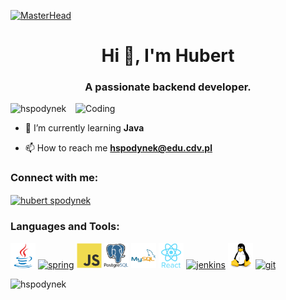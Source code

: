 [![MasterHead](https://github.com/HSpodynek/HSpodynek/assets/131163231/5ef9f907-0833-48d8-bf58-522ddb771ef8)](https://github.com/HSpodynek)
<h1 align="center">Hi 👋, I'm Hubert</h1>
<h3 align="center">A passionate backend developer.</h3>
<img align="right" alt="Coding" width="400" src="https://github.com/HSpodynek/HSpodynek/assets/131163231/0e371788-4656-448d-be76-74953d4397df"/>
<p align="left"> <img src="https://komarev.com/ghpvc/?username=hspodynek&label=Profile%20views&color=0e75b6&style=flat" alt="hspodynek" /> </p>

- 🌱 I’m currently learning **Java**

- 📫 How to reach me **hspodynek@edu.cdv.pl**

<h3 align="left">Connect with me:</h3>
<p align="left">
<a href="https://linkedin.com/in/hubert spodynek" target="blank"><img align="center" src="https://raw.githubusercontent.com/rahuldkjain/github-profile-readme-generator/master/src/images/icons/Social/linked-in-alt.svg" alt="hubert spodynek" height="30" width="40" /></a>
</p>

<h3 align="left">Languages and Tools:</h3>
<p align="left">
  <a href="https://www.java.com" target="_blank" rel="noreferrer"> <img src="https://raw.githubusercontent.com/devicons/devicon/master/icons/java/java-original.svg" alt="java" width="40" height="40"/></a>
  <a href="https://spring.io/" target="_blank" rel="noreferrer"> <img src="https://www.vectorlogo.zone/logos/springio/springio-icon.svg" alt="spring" width="40" height="40"/></a>
  <a href="https://developer.mozilla.org/en-US/docs/Web/JavaScript" target="_blank" rel="noreferrer"> <img src="https://raw.githubusercontent.com/devicons/devicon/master/icons/javascript/javascript-original.svg" alt="javascript" width="40" height="40"/></a>
  <a href="https://www.postgresql.org" target="_blank" rel="noreferrer"> <img src="https://raw.githubusercontent.com/devicons/devicon/master/icons/postgresql/postgresql-original-wordmark.svg" alt="postgresql" width="40" height="40"/></a>
  <a href="https://www.mysql.com/" target="_blank" rel="noreferrer"> <img src="https://raw.githubusercontent.com/devicons/devicon/master/icons/mysql/mysql-original-wordmark.svg" alt="mysql" width="40" height="40"/></a>
  <a href="https://reactjs.org/" target="_blank" rel="noreferrer"> <img src="https://raw.githubusercontent.com/devicons/devicon/master/icons/react/react-original-wordmark.svg" alt="react" width="40" height="40"/></a>
  <a href="https://www.jenkins.io" target="_blank" rel="noreferrer"> <img src="https://www.vectorlogo.zone/logos/jenkins/jenkins-icon.svg" alt="jenkins" width="40" height="40"/></a>
  <a href="https://www.linux.org/" target="_blank" rel="noreferrer"> <img src="https://raw.githubusercontent.com/devicons/devicon/master/icons/linux/linux-original.svg" alt="linux" width="40" height="40"/></a>
  <a href="https://git-scm.com/" target="_blank" rel="noreferrer"> <img src="https://www.vectorlogo.zone/logos/git-scm/git-scm-icon.svg" alt="git" width="40" height="40"/></a> 
</p>

<p><img align="left" src="https://github-readme-stats.vercel.app/api/top-langs?username=hspodynek&show_icons=true&locale=en&layout=compact" alt="hspodynek" /></p>

